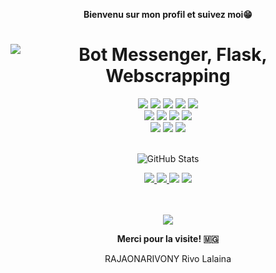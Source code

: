 
<p align=center>  <strong>Bienvenu sur mon profil et suivez moi😁 </strong> <p>
<h1 align=center><img src="https://readme-typing-svg.herokuapp.com?font=jetbrains+mono&color=%teal&size=23&center=true&vCenter=true&lines=Odoo%2C+Webscrapping%2C+Chatbot;Python%2C+Docker%2C+Linux" alt="Bot Messenger, Flask, Webscrapping"></h1>
<div align="center">
    <img src="https://img.shields.io/badge/-Odoo-C162DE?style=for-the-badge&logo=python&logoColor=FFFFFF"/>
    <img src="https://img.shields.io/badge/-Selenium-16C636?style=for-the-badge&logo=selenium&logoColor=FFFFFF"/>
    <img src="https://img.shields.io/badge/-Python-396E9B?style=for-the-badge&logo=python&logoColor=FFFFFF"/> 
    <img src="https://img.shields.io/badge/-Chatbot-1BEFCF?style=for-the-badge&logo=chatbot&logoColor=FFFFFF"/>
    <img src="https://img.shields.io/badge/-MySQL-E6892E?style=for-the-badge&logo=mysql&logoColor=FFFFFF"/>
    <br>
    <img src="https://img.shields.io/badge/-HTML-E44D26?&style=for-the-badge&logo=html5&logoColor=FFFFFF"/>
    <img src="https://img.shields.io/badge/-CSS-42A5F5?&style=for-the-badge&logo=css3&logoColor=FFFFFF"/>
    <img src="https://img.shields.io/badge/-JavaScript-FFCA28?style=for-the-badge&logo=javascript&logoColor=FFFFFF"/>
    <img src="https://img.shields.io/badge/-Php-1E87E3?style=for-the-badge&logo=php&logoColor=FFFFFF"/>
    <br>
    <img src="https://img.shields.io/badge/-Linux-F9F63C?style=for-the-badge&logo=linux&logoColor=FFFFFF"/>
    <img src="https://img.shields.io/badge/-Windows-3CB7F9?style=for-the-badge&logo=windows&logoColor=FFFFFF"/>
    <img src="https://img.shields.io/badge/-Docker-1926F1?style=for-the-badge&logo=docker&logoColor=FFFFFF">
</div>
<br>
<div>
  <p align="center">
    <img src="https://github-readme-streak-stats.herokuapp.com?user=rivo2302&theme=solarized-dark&theme=leafy&ring=047884&sideNums=06ACBD&dates=06ACBD&currStreakNum=08E8FF&currStreakLabel=08E8FF&background=ffffff00&hide_border=true&stroke=ffffff00" alt="GitHub Stats" /> <br/>
  </p>
</div>

<div align="center"> 
    <a href="https://www.linkedin.com/in/rajaonarivony/"><img src="https://img.shields.io/static/v1?label=LinkdedIn&message=Click here&color=0F9E9E&logo=linkedin&style=for-the-badge&logoColor=0F9E9E"> <a/>
    <a href="https://rivo.iteam-s.mg"><img src=https://img.shields.io/static/v1?label=ABOUT%20ME&message=Portfolio&color=0F9E9E&logo=google&style=for-the-badge&logoColor=0F9E9E"> <a/>
    <a href="https://skype.com"><img src="https://img.shields.io/static/v1?label=skype&message=Rivo%20Lalaina&color=0F9E9E&logo=skype&style=for-the-badge&logoColor=0F9E9E"><a/>
    <a href="https://whatsapp.me"><img src="https://img.shields.io/static/v1?label=Whatsapp&message=0340921107&color=0F9E9E&logo=whatsapp&style=for-the-badge&logoColor=0F9E9E"><a/>
    
</div>
<br><br>     
<p align=center>  
  <strong>
      <img src='https://komarev.com/ghpvc/?username=rivo2302&color=008080'>
  </strong> 
<p>

<p align=center><strong>  Merci pour la visite! 🇲🇬</strong> <p>
<p align=center> RAJAONARIVONY Rivo Lalaina <p/>

